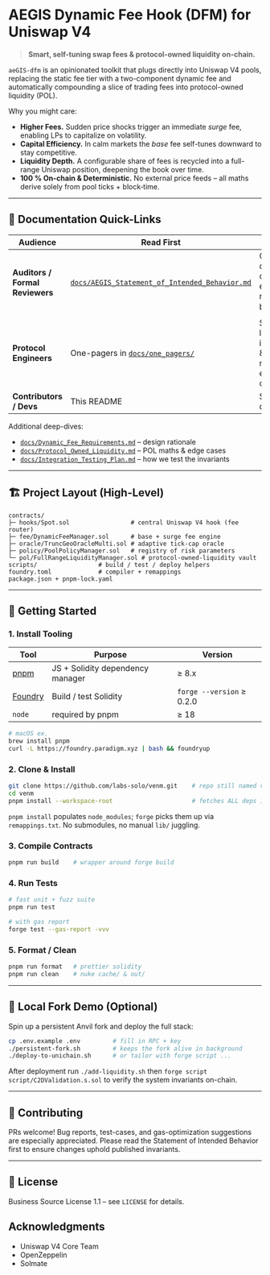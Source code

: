 # AEGIS Dynamic Fee Hook (DFM) for Uniswap V4

> **Smart, self-tuning swap fees & protocol-owned liquidity on-chain.**

`aeGIS-dfm` is an opinionated toolkit that plugs directly into Uniswap V4 pools, replacing the static fee tier with a two-component dynamic fee and automatically compounding a slice of trading fees into protocol-owned liquidity (POL).

Why you might care:

* **Higher Fees.** Sudden price shocks trigger an immediate _surge_ fee, enabling LPs to capitalize on volatility.
* **Capital Efficiency.** In calm markets the _base_ fee self-tunes downward to stay competitive.
* **Liquidity Depth.** A configurable share of fees is recycled into a full-range Uniswap position, deepening the book over time.
* **100 % On-chain & Deterministic.** No external price feeds – all maths derive solely from pool ticks + block‐time.

---

## 📖 Documentation Quick-Links

| Audience | Read First | Purpose |
|----------|-----------|---------|
| **Auditors / Formal Reviewers** | [`docs/AEGIS_Statement_of_Intended_Behavior.md`](docs/AEGIS_Statement_of_Intended_Behavior.md) | Canonical description of expected run-time behavior ☑️ |
| **Protocol Engineers** | One-pagers in [`docs/one_pagers/`](docs/one_pagers) | Storage layout, invariants & gas notes for each contract |
| **Contributors / Devs** | This README | Setup & dev-loop |

Additional deep-dives:

* [`docs/Dynamic_Fee_Requirements.md`](docs/Dynamic_Fee_Requirements.md) – design rationale
* [`docs/Protocol_Owned_Liquidity.md`](docs/Protocol_Owned_Liquidity.md) – POL maths & edge cases
* [`docs/Integration_Testing_Plan.md`](docs/Integration_Testing_Plan.md) – how we test the invariants

---

## 🏗️ Project Layout (High-Level)

```text
contracts/
├─ hooks/Spot.sol                 # central Uniswap V4 hook (fee router)
├─ fee/DynamicFeeManager.sol      # base + surge fee engine
├─ oracle/TruncGeoOracleMulti.sol # adaptive tick-cap oracle
├─ policy/PoolPolicyManager.sol   # registry of risk parameters
└─ pol/FullRangeLiquidityManager.sol # protocol-owned-liquidity vault
scripts/                 # build / test / deploy helpers
foundry.toml             # compiler + remappings
package.json + pnpm-lock.yaml
```

---

## 🚀 Getting Started

### 1. Install Tooling

| Tool | Purpose | Version |
|------|---------|---------|
| [pnpm](https://pnpm.io) | JS + Solidity dependency manager | ≥ 8.x |
| [Foundry](https://github.com/foundry-rs/foundry) | Build / test Solidity | `forge --version` ≥ 0.2.0 |
| `node` | required by pnpm | ≥ 18 |

```bash
# macOS ex.
brew install pnpm
curl -L https://foundry.paradigm.xyz | bash && foundryup
```

### 2. Clone & Install

```bash
git clone https://github.com/labs-solo/venm.git    # repo still named venm for now
cd venm
pnpm install --workspace-root                      # fetches ALL deps incl. Uniswap v4 core
```

`pnpm install` populates `node_modules`; `forge` picks them up via `remappings.txt`. No submodules, no manual `lib/` juggling.

### 3. Compile Contracts

```bash
pnpm run build    # wrapper around forge build
```

### 4. Run Tests

```bash
# fast unit + fuzz suite
pnpm run test

# with gas report
forge test --gas-report -vvv
```

### 5. Format / Clean

```bash
pnpm run format   # prettier solidity
pnpm run clean    # nuke cache/ & out/
```

---

## 🔄  Local Fork Demo (Optional)

Spin up a persistent Anvil fork and deploy the full stack:

```bash
cp .env.example .env         # fill in RPC + key
./persistent-fork.sh         # keeps the fork alive in background
./deploy-to-unichain.sh      # or tailor with forge script ...
```

After deployment run `./add-liquidity.sh` then `forge script script/C2DValidation.s.sol` to verify the system invariants on-chain.

---

## 🤝 Contributing

PRs welcome!  Bug reports, test-cases, and gas-optimization suggestions are especially appreciated.  Please read the Statement of Intended Behavior first to ensure changes uphold published invariants.

---

## 📜 License

Business Source License 1.1 – see `LICENSE` for details.

## Acknowledgments

- Uniswap V4 Core Team
- OpenZeppelin
- Solmate
